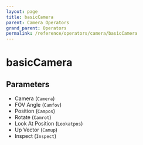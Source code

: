 ```yaml
---
layout: page
title: basicCamera
parent: Camera Operators
grand_parent: Operators
permalink: /reference/operators/camera/basicCamera
---
```


# basicCamera

## Parameters

* Camera (`Camera`)
* FOV Angle (`Camfov`)
* Position (`Campos`)
* Rotate (`Camrot`)
* Look At Position (`Lookatpos`)
* Up Vector (`Camup`)
* Inspect (`Inspect`)
